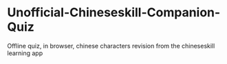 # Unofficial-Chineseskill-Companion-Quiz
Offline quiz, in browser, chinese characters revision from the chineseskill learning app
